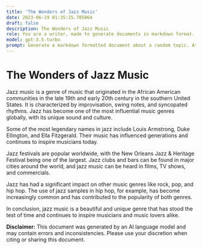 ```yaml
---
title: 'The Wonders of Jazz Music'
date: 2023-06-19 01:35:15.785864
draft: false
description: The Wonders of Jazz Music
role: You are a writer, made to generate documents in markdown format. It is very important that all of the documents you generate are in valid markdown format.
model: gpt-3.5-turbo
prompt: Generate a markdown formatted document about a random topic. At the bottom, include a disclaimer explaining that the document was generated by you. The first line of the document should be the title. Make sure that the entire document is in proper markdown format, using a mix of various tags to make the document visually appealing.
---
```


# The Wonders of Jazz Music

Jazz music is a genre of music that originated in the African American communities in the late 19th and early 20th century in the southern United States. It is characterized by improvisation, swing notes, and syncopated rhythms. Jazz has become one of the most influential music genres globally, with its unique sound and culture.

Some of the most legendary names in jazz include Louis Armstrong, Duke Ellington, and Ella Fitzgerald. Their music has influenced generations and continues to inspire musicians today.

Jazz festivals are popular worldwide, with the New Orleans Jazz & Heritage Festival being one of the largest. Jazz clubs and bars can be found in major cities around the world, and jazz music can be heard in films, TV shows, and commercials.

Jazz has had a significant impact on other music genres like rock, pop, and hip hop. The use of jazz samples in hip hop, for example, has become increasingly common and has contributed to the popularity of both genres.

In conclusion, jazz music is a beautiful and unique genre that has stood the test of time and continues to inspire musicians and music lovers alike.

**Disclaimer:** This document was generated by an AI language model and may contain errors and inconsistencies. Please use your discretion when citing or sharing this document.